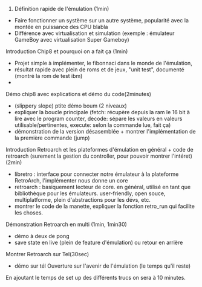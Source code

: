 1. Définition rapide de l'émulation (1min)
* Faire fonctionner un système sur un autre système, popularité avec la montée en puissance des CPU blabla
* Différence avec virtualisation et simulation (exemple : émulateur GameBoy avec virtualisation Super Gameboy)

Introduction Chip8 et pourquoi on a fait ça (1min)
* Projet simple à implémenter, le fibonnaci dans le monde de l'émulation, 
* résultat rapide avec plein de roms et de jeux, "unit test", documenté (montré la rom de test ibm) 
* 

Démo chip8 avec explications et démo du code(2minutes)
* (slippery slope) ptite démo boum (2 niveaux)
* expliquer la boucle principale (fetch: récupère depuis la ram le 16 bit à lire avec le program counter, decode: sépare les valeurs en valeurs utilisable/pertinentes, execute: selon la commande lue, fait ça)
* démonstration de la version désasemblée + montrer l'implémentation de la première commande (jump) 

Introduction Retroarch et les plateformes d'émulation en général + code de retroarch
(surement la gestion du controller, pour pouvoir montrer l'intéret)(2min)
* libretro : interface pour connecter notre émulateur à la plateforme RetroArch, l'implémenter nous donne un core
* retroarch : basiquement lecteur de core. en général, utilisé en tant que bibliothèque pour les émulateurs. user-friendly, open souce, multiplatforme, plein d'abstractions pour les dévs, etc.
* montrer le code de la manette, expliquer la fonction retro_run qui facilite les choses. 

Démonstration Retroarch en multi (1min, 1min30)
* démo à deux de pong 
* save state en live (plein de feature d'émulation) ou retour en arrière

Montrer Retroarch sur Tel(30sec)
* démo sur tél
Ouverture sur l'avenir de l'émulation (le temps qu'il reste)

En ajoutant le temps de set up des différents trucs on sera à 10 minutes.
